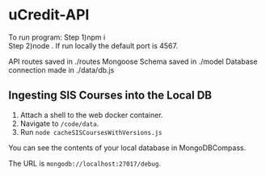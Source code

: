 # uCredit-API

To run program:
Step 1)npm i  
Step 2)node .
If run locally the default port is 4567.

API routes saved in ./routes
Mongoose Schema saved in ./model
Database connection made in ./data/db.js

## Ingesting SIS Courses into the Local DB

1. Attach a shell to the web docker container.
2. Navigate to `/code/data`.
3. Run `node cacheSISCoursesWithVersions.js`

You can see the contents of your local database in MongoDBCompass. 

The URL is `mongodb://localhost:27017/debug`.